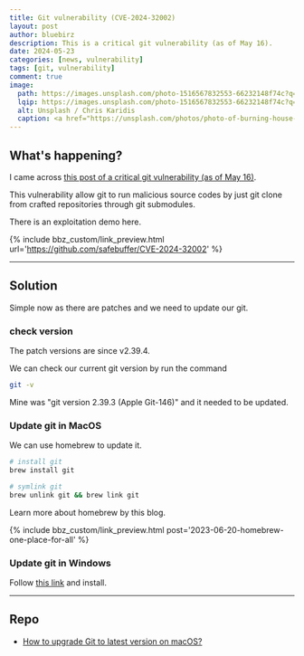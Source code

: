 ```yaml
---
title: Git vulnerability (CVE-2024-32002)
layout: post
author: bluebirz
description: This is a critical git vulnerability (as of May 16).
date: 2024-05-23
categories: [news, vulnerability]
tags: [git, vulnerability]
comment: true
image:
  path: https://images.unsplash.com/photo-1516567832553-66232148f74c?q=80&w=1932&auto=format&fit=crop&ixlib=rb-4.0.3&ixid=M3wxMjA3fDB8MHxwaG90by1wYWdlfHx8fGVufDB8fHx8fA%3D%3D
  lqip: https://images.unsplash.com/photo-1516567832553-66232148f74c?q=10&w=490&auto=format&fit=crop&ixlib=rb-4.0.3&ixid=M3wxMjA3fDB8MHxwaG90by1wYWdlfHx8fGVufDB8fHx8fA%3D%3D
  alt: Unsplash / Chris Karidis
  caption: <a href="https://unsplash.com/photos/photo-of-burning-house-near-trees-3GWLv30smng">Unsplash / Chris Karidis</a>
---
```


## What's happening?

I came across [this post of a critical git vulnerability (as of May 16)](https://www.helpnetsecurity.com/2024/05/16/git-cve-2024-32002/).

This vulnerability allow git to run malicious source codes by just git clone from crafted repositories through git submodules.

There is an exploitation demo here.

{% include bbz_custom/link_preview.html url='<https://github.com/safebuffer/CVE-2024-32002>' %}

---

## Solution

Simple now as there are patches and we need to update our git.

### check version

The patch versions are since v2.39.4.

We can check our current git version by run the command

```sh
git -v
```

Mine was "git version 2.39.3 (Apple Git-146)" and it needed to be updated.

### Update git in MacOS

We can use homebrew to update it.

```sh
# install git
brew install git

# symlink git 
brew unlink git && brew link git
```

Learn more about homebrew by this blog.

{% include bbz_custom/link_preview.html post='2023-06-20-homebrew-one-place-for-all' %}

### Update git in Windows

Follow [this link](https://git-scm.com/download/win) and install.

---

## Repo

- [How to upgrade Git to latest version on macOS?](https://stackoverflow.com/questions/8957862/how-to-upgrade-git-to-latest-version-on-macos)
